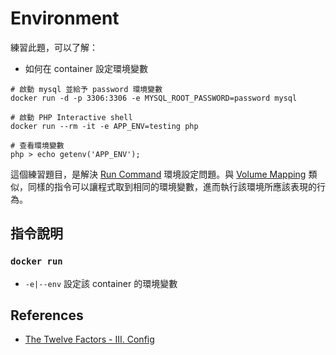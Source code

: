 # Environment

練習此題，可以了解：

* 如何在 container 設定環境變數

```
# 啟動 mysql 並給予 password 環境變數 
docker run -d -p 3306:3306 -e MYSQL_ROOT_PASSWORD=password mysql

# 啟動 PHP Interactive shell
docker run --rm -it -e APP_ENV=testing php

# 查看環境變數
php > echo getenv('APP_ENV');
```

這個練習題目，是解決 [Run Command](exercises-04-run-command.md) 環境設定問題。與 [Volume Mapping](exercises-05-volume-mapping.md) 類似，同樣的指令可以讓程式取到相同的環境變數，進而執行該環境所應該表現的行為。

## 指令說明

### `docker run`

* `-e|--env` 設定該 container 的環境變數

## References

* [The Twelve Factors - III. Config](https://12factor.net/config)
